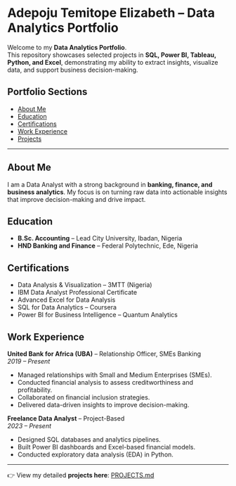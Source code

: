 # Adepoju Temitope Elizabeth – Data Analytics Portfolio  

Welcome to my **Data Analytics Portfolio**.  
This repository showcases selected projects in **SQL, Power BI, Tableau, Python, and Excel**, demonstrating my ability to extract insights, visualize data, and support business decision-making.  

##  Portfolio Sections
- [About Me](#about-me)  
- [Education](#education)  
- [Certifications](#certifications)  
- [Work Experience](#work-experience)  
- [Projects](PROJECTS.md)  

---

## About Me  
I am a Data Analyst with a strong background in **banking, finance, and business analytics**. My focus is on turning raw data into actionable insights that improve decision-making and drive impact.  

## Education  
- **B.Sc. Accounting** – Lead City University, Ibadan, Nigeria  
- **HND Banking and Finance** – Federal Polytechnic, Ede, Nigeria  

## Certifications  
- Data Analysis & Visualization – 3MTT (Nigeria)  
- IBM Data Analyst Professional Certificate  
- Advanced Excel for Data Analysis  
- SQL for Data Analytics – Coursera  
- Power BI for Business Intelligence – Quantum Analytics  

## Work Experience  
**United Bank for Africa (UBA)** – Relationship Officer, SMEs Banking  
*2019 – Present*  
- Managed relationships with Small and Medium Enterprises (SMEs).  
- Conducted financial analysis to assess creditworthiness and profitability.  
- Collaborated on financial inclusion strategies.  
- Delivered data-driven insights to improve decision-making.  

**Freelance Data Analyst** – Project-Based  
*2023 – Present*  
- Designed SQL databases and analytics pipelines.  
- Built Power BI dashboards and Excel-based financial models.  
- Conducted exploratory data analysis (EDA) in Python.  

---

👉 View my detailed **projects here**: [PROJECTS.md](PROJECTS.md)  

